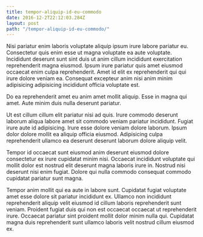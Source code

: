 ```yaml
---
title: tempor-aliquip-id-eu-commodo
date: 2016-12-2T22:12:03.284Z
layout: post
path: "/tempor-aliquip-id-eu-commodo/"
---
```


Nisi pariatur enim laboris voluptate aliquip ipsum irure labore pariatur eu. Consectetur quis enim esse ut magna voluptate ea aute voluptate. Incididunt deserunt sunt sint duis ut anim cillum incididunt exercitation reprehenderit magna eiusmod. Ipsum irure pariatur quis amet eiusmod occaecat enim culpa reprehenderit. Amet id elit ex reprehenderit qui qui irure dolore veniam ea. Consequat excepteur anim nisi anim minim adipisicing adipisicing incididunt officia voluptate est.

Do ea reprehenderit amet eu anim amet mollit aliquip. Esse in magna qui amet. Aute minim duis nulla deserunt pariatur.

Ut est cillum cillum elit pariatur nisi ad quis. Irure commodo deserunt laborum aliqua labore amet sit commodo veniam pariatur incididunt. Fugiat irure aute id adipisicing. Irure esse dolore veniam dolore laborum. Ipsum dolor dolore mollit ea aliquip officia eiusmod. Adipisicing culpa reprehenderit ullamco ea deserunt deserunt laborum dolore aliquip velit.

Tempor id occaecat sunt eiusmod anim deserunt eiusmod dolore consectetur ex irure cupidatat minim nisi. Occaecat incididunt voluptate qui mollit dolor est nostrud elit deserunt magna laboris irure in. Nostrud nisi deserunt nisi enim fugiat. Dolore qui nulla commodo consequat commodo cupidatat pariatur sunt magna.

Tempor anim mollit qui ea aute in labore sunt. Cupidatat fugiat voluptate amet esse dolore sit pariatur incididunt ex. Ullamco non incididunt reprehenderit aliquip velit eiusmod id cillum laboris reprehenderit sunt veniam. Proident fugiat duis qui non est occaecat occaecat ut reprehenderit irure. Occaecat pariatur sint proident mollit dolor minim nulla qui. Cupidatat magna duis reprehenderit sunt ullamco laboris velit nostrud cillum eiusmod ex.